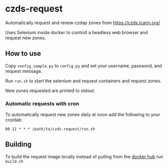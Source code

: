 # czds-request
Automatically request and renew czdap zones from https://czds.icann.org/

Uses Selenium inside docker to controll a headless web browser and request new zones.

## How to use

Copy `config_sample.py` to `config.py` and set your username, password, and request message.

Run `run.sh` to start the selenium and request containers and request zones.

New zones requested are printed to stdout.


### Automatic requests with cron

To automatically request new zones daily at noon add the following to your crontab:

```
00 12 * * * /path/to/czds-request/run.sh
```

## Building

To build the request image locally instead of pulling from the [docker hub](https://hub.docker.com/r/lanrat/czds-request/) run `build.sh`

